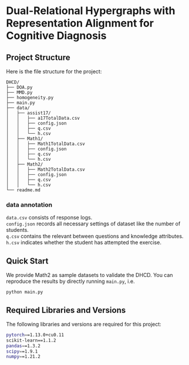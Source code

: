 # Dual-Relational Hypergraphs with Representation Alignment for Cognitive Diagnosis


## Project Structure

Here is the file structure for the project:
```
DHCD/
├── DOA.py
├── MMD.py
├── homogeneity.py
├── main.py
├── data/
│   ├── assist17/
│   │   ├── a17TotalData.csv
│   │   ├── config.json
│   │   ├── q.csv
│   │   └── h.csv
│   ├── Math1/
│   │   ├── Math1TotalData.csv
│   │   ├── config.json
│   │   ├── q.csv
│   │   └── h.csv     
│   ├── Math2/
│   │   ├── Math2TotalData.csv
│   │   ├── config.json
│   │   ├── q.csv
│   │   └── h.csv 
└── readme.md
```
### data annotation
`data.csv` consists of response logs.<br>
`config.json` records all necessary settings of dataset like the number of students.<br>
`q.csv` contains the relevant between questions and knowledge attributes.<br>
`h.csv` indicates whether the student has attempted the exercise.
## Quick Start
We provide Math2 as sample datasets to validate the DHCD. You can reproduce the results by directly running `main.py`, i.e.

`python main.py`


## Required Libraries and Versions

The following libraries and versions are required for this project:

```bash
pytorch==1.13.0+cu0.11
scikit-learn==1.1.2
pandas==1.3.2
scipy==1.9.1
numpy==1.21.2
